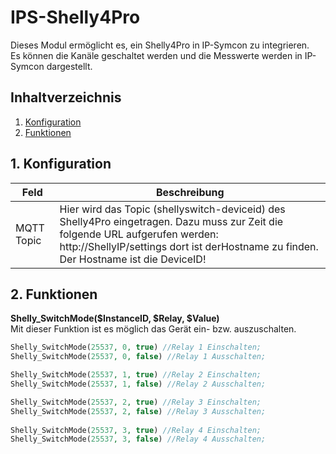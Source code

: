 # IPS-Shelly4Pro
   Dieses Modul ermöglicht es, ein Shelly4Pro in IP-Symcon zu integrieren.\
   Es können die Kanäle geschaltet werden und die Messwerte werden in IP-Symcon dargestellt.   
    
   ## Inhaltverzeichnis
   1. [Konfiguration](#1-konfiguration)
   2. [Funktionen](#2-funktionen)
   
   ## 1. Konfiguration
   
   Feld | Beschreibung
   ------------ | -------------
   MQTT Topic | Hier wird das Topic (shellyswitch-deviceid) des Shelly4Pro eingetragen. Dazu muss zur Zeit die folgende URL aufgerufen werden: http://ShellyIP/settings dort ist derHostname zu finden. Der Hostname ist die DeviceID!
   
   ## 2. Funktionen
   
   **Shelly_SwitchMode($InstanceID, $Relay, $Value)**\
   Mit dieser Funktion ist es möglich das Gerät ein- bzw. auszuschalten.
   ```php
   Shelly_SwitchMode(25537, 0, true) //Relay 1 Einschalten;
   Shelly_SwitchMode(25537, 0, false) //Relay 1 Ausschalten;
   
   Shelly_SwitchMode(25537, 1, true) //Relay 2 Einschalten;
   Shelly_SwitchMode(25537, 1, false) //Relay 2 Ausschalten;
   
   Shelly_SwitchMode(25537, 2, true) //Relay 3 Einschalten;
   Shelly_SwitchMode(25537, 2, false) //Relay 3 Ausschalten;
      
   Shelly_SwitchMode(25537, 3, true) //Relay 4 Einschalten;
   Shelly_SwitchMode(25537, 3, false) //Relay 4 Ausschalten;
   ```